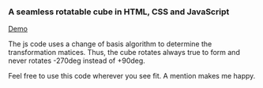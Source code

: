 ### A seamless rotatable cube in HTML, CSS and JavaScript

[Demo](https://codepen.io/thorn117/pen/WBPQbo)

The js code uses a change of basis algorithm to determine the transformation matices. Thus, the cube rotates always true to form and never rotates -270deg instead of +90deg.

Feel free to use this code wherever you see fit. A mention makes me happy.